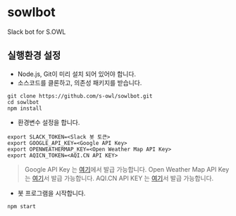 # sowlbot

Slack bot for S.OWL

## 실행환경 설정
- Node.js, Git이 미리 설치 되어 있어야 합니다.
- 소스코드를 클론하고, 의존성 패키지를 받습니다.
```
git clone https://github.com/s-owl/sowlbot.git
cd sowlbot
npm install
```
- 환경변수 설정을 합니다.
```
export SLACK_TOKEN=<Slack 봇 토큰>
export GOOGLE_API_KEY=<Google API Key>
export OPENWEATHERMAP_KEY=<Open Weather Map API Key>
export AQICN_TOKEN=<AQI.CN API KEY>
```
> Google API Key 는 [여기](https://console.developers.google.com/apis/credentials)에서 발급 가능합니다.
> Open Weather Map API Key 는 [여기](http://openweathermap.org/api)서 발급 가능합니다.
> AQI.CN API KEY 는 [여기](http://aqicn.org/api/)서 발급 가능합니다.

- 봇 프로그램을 시작합니다.
```
npm start
```
